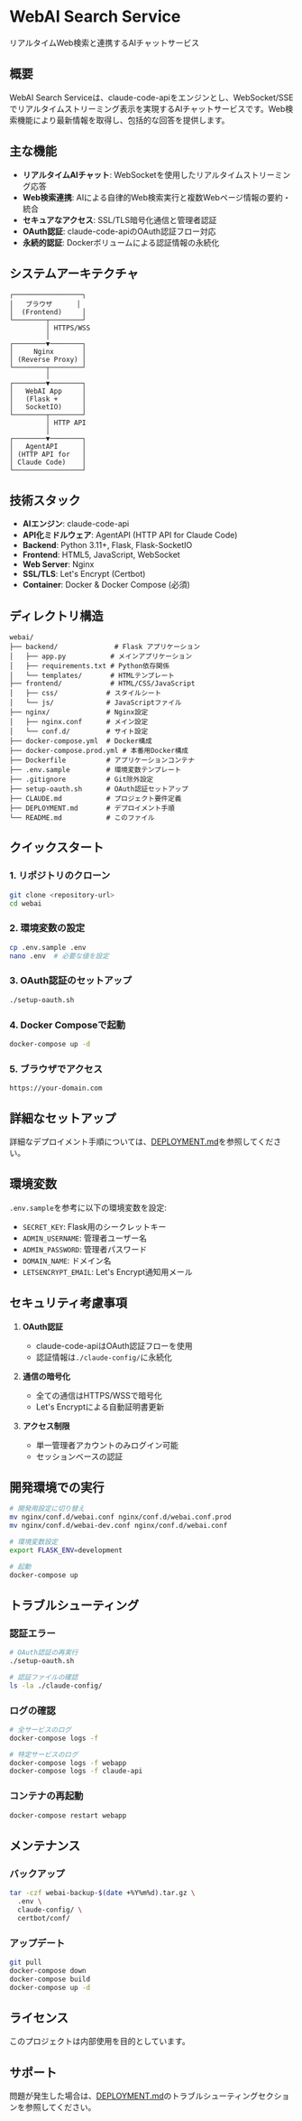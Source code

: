 # WebAI Search Service

リアルタイムWeb検索と連携するAIチャットサービス

## 概要

WebAI Search Serviceは、claude-code-apiをエンジンとし、WebSocket/SSEでリアルタイムストリーミング表示を実現するAIチャットサービスです。Web検索機能により最新情報を取得し、包括的な回答を提供します。

## 主な機能

- **リアルタイムAIチャット**: WebSocketを使用したリアルタイムストリーミング応答
- **Web検索連携**: AIによる自律的Web検索実行と複数Webページ情報の要約・統合
- **セキュアなアクセス**: SSL/TLS暗号化通信と管理者認証
- **OAuth認証**: claude-code-apiのOAuth認証フロー対応
- **永続的認証**: Dockerボリュームによる認証情報の永続化

## システムアーキテクチャ

```
┌─────────────────┐
│   ブラウザ      │
│  (Frontend)     │
└────────┬────────┘
         │ HTTPS/WSS
         │
┌────────▼────────┐
│     Nginx       │
│ (Reverse Proxy) │
└────────┬────────┘
         │
┌────────▼────────┐
│   WebAI App     │
│   (Flask +      │
│   SocketIO)     │
└────────┬────────┘
         │ HTTP API
         │
┌────────▼────────┐
│   AgentAPI      │
│ (HTTP API for   │
│ Claude Code)    │
└─────────────────┘
```

## 技術スタック

- **AIエンジン**: claude-code-api
- **API化ミドルウェア**: AgentAPI (HTTP API for Claude Code)
- **Backend**: Python 3.11+, Flask, Flask-SocketIO
- **Frontend**: HTML5, JavaScript, WebSocket
- **Web Server**: Nginx
- **SSL/TLS**: Let's Encrypt (Certbot)
- **Container**: Docker & Docker Compose (必須)

## ディレクトリ構造

```
webai/
├── backend/              # Flask アプリケーション
│   ├── app.py           # メインアプリケーション
│   ├── requirements.txt # Python依存関係
│   └── templates/       # HTMLテンプレート
├── frontend/            # HTML/CSS/JavaScript
│   ├── css/            # スタイルシート
│   └── js/             # JavaScriptファイル
├── nginx/              # Nginx設定
│   ├── nginx.conf      # メイン設定
│   └── conf.d/         # サイト設定
├── docker-compose.yml  # Docker構成
├── docker-compose.prod.yml # 本番用Docker構成
├── Dockerfile          # アプリケーションコンテナ
├── .env.sample         # 環境変数テンプレート
├── .gitignore          # Git除外設定
├── setup-oauth.sh      # OAuth認証セットアップ
├── CLAUDE.md           # プロジェクト要件定義
├── DEPLOYMENT.md       # デプロイメント手順
└── README.md           # このファイル
```

## クイックスタート

### 1. リポジトリのクローン

```bash
git clone <repository-url>
cd webai
```

### 2. 環境変数の設定

```bash
cp .env.sample .env
nano .env  # 必要な値を設定
```

### 3. OAuth認証のセットアップ

```bash
./setup-oauth.sh
```

### 4. Docker Composeで起動

```bash
docker-compose up -d
```

### 5. ブラウザでアクセス

```
https://your-domain.com
```

## 詳細なセットアップ

詳細なデプロイメント手順については、[DEPLOYMENT.md](./DEPLOYMENT.md)を参照してください。

## 環境変数

`.env.sample`を参考に以下の環境変数を設定:

- `SECRET_KEY`: Flask用のシークレットキー
- `ADMIN_USERNAME`: 管理者ユーザー名
- `ADMIN_PASSWORD`: 管理者パスワード
- `DOMAIN_NAME`: ドメイン名
- `LETSENCRYPT_EMAIL`: Let's Encrypt通知用メール

## セキュリティ考慮事項

1. **OAuth認証**
   - claude-code-apiはOAuth認証フローを使用
   - 認証情報は`./claude-config/`に永続化

2. **通信の暗号化**
   - 全ての通信はHTTPS/WSSで暗号化
   - Let's Encryptによる自動証明書更新

3. **アクセス制限**
   - 単一管理者アカウントのみログイン可能
   - セッションベースの認証

## 開発環境での実行

```bash
# 開発用設定に切り替え
mv nginx/conf.d/webai.conf nginx/conf.d/webai.conf.prod
mv nginx/conf.d/webai-dev.conf nginx/conf.d/webai.conf

# 環境変数設定
export FLASK_ENV=development

# 起動
docker-compose up
```

## トラブルシューティング

### 認証エラー

```bash
# OAuth認証の再実行
./setup-oauth.sh

# 認証ファイルの確認
ls -la ./claude-config/
```

### ログの確認

```bash
# 全サービスのログ
docker-compose logs -f

# 特定サービスのログ
docker-compose logs -f webapp
docker-compose logs -f claude-api
```

### コンテナの再起動

```bash
docker-compose restart webapp
```

## メンテナンス

### バックアップ

```bash
tar -czf webai-backup-$(date +%Y%m%d).tar.gz \
  .env \
  claude-config/ \
  certbot/conf/
```

### アップデート

```bash
git pull
docker-compose down
docker-compose build
docker-compose up -d
```

## ライセンス

このプロジェクトは内部使用を目的としています。

## サポート

問題が発生した場合は、[DEPLOYMENT.md](./DEPLOYMENT.md)のトラブルシューティングセクションを参照してください。